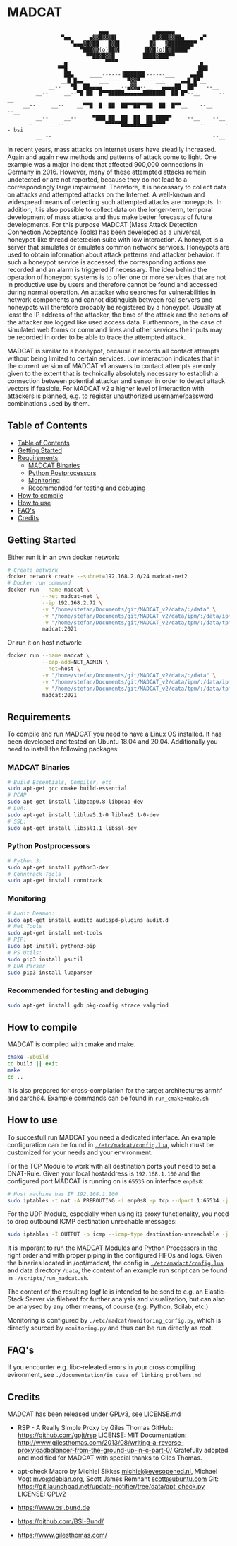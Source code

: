 # MADCAT
```
                             ▄▄▄               ▄▄▄▄▄▄
                 ▀▄▄      ▄▓▓█▓▓▓█▌           ██▓██▓▓██▄     ▄▀
                    ▀▄▄▄▓█▓██   █▓█▌         █▓   ▓████████▀
                       ▀███▓▓(o)██▓▌       ▐█▓█(o)█▓█████▀
                         ▀▀██▓█▓▓█         ████▓███▀▀
                  ▄            ▀▀▀▀                          ▄
                ▀▀█                                         ▐██▌
                  ██▄     ____------▐██████▌------___     ▄▄██
                 __█ █▄▄--   ___------▀▓▓▀-----___   --▄▄█ █▀__
             __--   ▀█  ██▄▄▄▄    __--▄▓▓▄--__   ▄▄▄▄██  ██▀   --__
         __--     __--▀█ ██  █▀▀█████▄▄▄▄▄▄███████  ██ █▀--__      --__
     __--     __--    __▀▀█  █  ██  ██▀▀██▀▀██  ██  █▀▀__    --__      --__
         __--     __--     ▀███ ██  ██  ██  ██ ████▀     --__    --__
      --      __--             ▀▀▀▀▀██▄▄██▄▄██▀▀▀▀           --__    -- bsi
         __ --                                                   --__
```
In recent years, mass attacks on Internet users have steadily increased.
Again and again new methods and patterns of attack come to light.
One example was a major incident that affected 900,000 connections in Germany in 2016.
However, many of these attempted attacks remain undetected or are not reported, because they do not lead to a correspondingly large impairment.
Therefore, it is necessary to collect data on attacks and attempted attacks on the Internet.
A well-known and widespread means of detecting such attempted attacks are honeypots.
In addition, it is also possible to collect data on the longer-term, temporal development of mass attacks and thus make better forecasts of future developments.
For this purpose MADCAT (Mass Attack Detection Connection Acceptance Tools) has been developed as a universal, honeypot-like thread detetecion suite with low interaction.
A honeypot is a server that simulates or emulates common network services.
Honeypots are used to obtain information about attack patterns and attacker behavior.
If such a honeypot service is accessed, the corresponding actions are recorded and an alarm is triggered if necessary.
The idea behind the operation of honeypot systems is to offer one or more services that are not in productive use by users and therefore cannot be found and accessed during normal operation.
An attacker who searches for vulnerabilities in network components and cannot distinguish between real servers and honeypots will therefore probably be registered by a honeypot.
Usually at least the IP address of the attacker, the time of the attack and the actions of the attacker are logged like used access data.
Furthermore, in the case of simulated web forms or command lines and other services the inputs may be recorded in order to be able to trace the attempted attack.

MADCAT is similar to a honeypot, because it records all contact attempts without being limited to certain services.
Low interaction indicates that in the current version of MADCAT v1 answers to contact attempts are only given to the extent that is technically absolutely necessary to establish a connection between potential attacker and sensor in order to detect attack vectors if feasible.
For MADCAT v2 a higher level of interaction with attackers is planned, e.g. to register unauthorized username/password combinations used by them.

## Table of Contents

* [Table of Contents](#table-of-contents)
* [Getting Started](#getting-started)
* [Requirements](#requirements)
  + [MADCAT Binaries](#madcat-binaries)
  + [Python Postprocessors](#python-postprocessors)
  + [Monitoring](#monitoring)
  + [Recommended for testing and debuging](#recommended-for-testing-and-debuging)
* [How to compile](#how-to-compile)
* [How to use](#how-to-use)
* [FAQ's](#faq-s)
* [Credits](#credits)

## Getting Started

Either run it in an own docker network:

```sh
# Create network
docker network create --subnet=192.168.2.0/24 madcat-net2
# Docker run command
docker run --name madcat \
           --net madcat-net \
           --ip 192.168.2.72 \
           -v "/home/stefan/Documents/git/MADCAT_v2/data/:/data" \
           -v "/home/stefan/Documents/git/MADCAT_v2/data/ipm/:/data/ipm" \
           -v "/home/stefan/Documents/git/MADCAT_v2/data/tpm/:/data/tpm" \
           madcat:2021
```

Or run it on host network:

```sh
docker run --name madcat \
           --cap-add=NET_ADMIN \
           --net=host \
           -v "/home/stefan/Documents/git/MADCAT_v2/data/:/data" \
           -v "/home/stefan/Documents/git/MADCAT_v2/data/ipm/:/data/ipm" \
           -v "/home/stefan/Documents/git/MADCAT_v2/data/tpm/:/data/tpm" \
           madcat:2021
```

## Requirements

To compile and run MADCAT you need to have a Linux OS installed. It has been developed and tested on Ubuntu 18.04 and 20.04. Additionally you need to install the following packages:

### MADCAT Binaries

```sh
# Build Essentials, Compiler, etc
sudo apt-get gcc cmake build-essential
# PCAP
sudo apt-get install libpcap0.8 libpcap-dev
# LUA:
sudo apt-get install liblua5.1-0 liblua5.1-0-dev
# SSL:
sudo apt-get install libssl1.1 libssl-dev
```

### Python Postprocessors

```sh
# Python 3:
sudo apt-get install python3-dev
# Conntrack Tools
sudo apt-get install conntrack
```

### Monitoring

```sh
# Audit Deamon:
sudo apt-get install auditd audispd-plugins audit.d
# Net Tools
sudo apt-get install net-tools
# PIP:
sudo apt install python3-pip
# PS Utils:
sudo pip3 install psutil
# LUA Parser
sudo pip3 install luaparser
```

### Recommended for testing and debuging

```sh
sudo apt-get install gdb pkg-config strace valgrind
```

## How to compile

MADCAT is compiled with cmake and make. 

```sh
cmake -Bbuild
cd build || exit
make
cd ..
```

It is also prepared for cross-compilation for the target architectures armhf and aarch64. Example commands can be found in `run_cmake+make.sh`

## How to use

To succesfull run MADCAT you need a dedicated interface. An example configuration can be found in [`./etc/madcat/config.lua`](./etc/madcat/config.lua), which must be customized for your needs and your environment.

For the TCP Module to work with all destination ports yout need to set a DNAT-Rule.
Given your local hostaddress is `192.168.1.100` and
the configured port MADCAT is running on is `65535` on interface `enp0s8`:

```sh
# Host machine has IP 192.168.1.100
sudo iptables -t nat -A PREROUTING -i enp0s8 -p tcp --dport 1:65534 -j DNAT --to 192.168.1.100:65535
```

For the UDP Module, especially when using its proxy functionality, you need to drop outbound ICMP destination unrechable messages:

```sh
sudo iptables -I OUTPUT -p icmp --icmp-type destination-unreachable -j DROP
```

It is imporant to run the MADCAT Modules and Python Processors in the right order and with proper piping in the configured FIFOs and logs.
Given the binaries located in /opt/madcat, the config in [`./etc/madact/config.lua`](./etc/madact/config.lua) and data directory `/data`, the content of an example
run script can be found in `./scripts/run_madcat.sh`.


The content of the resulting logfile is intended to be send to e.g. an Elastic-Stack Server via filebeat for further analysis and visualization,
but can also be analysed by any other means, of course (e.g. Python, Scilab, etc.)

Monitoring is configured by `./etc/madcat/monitoring_config.py`, which is directly sourced by `monitoring.py` and thus can be run directly as root.

## FAQ's

If you encounter e.g. libc-releated errors in your cross compiling evironment, see `./documentation/in_case_of_linking_problems.md`

## Credits

MADCAT has been released under GPLv3, see LICENSE.md

- RSP - A Really Simple Proxy by Giles Thomas
GitHub: https://github.com/gpjt/rsp
LICENSE: MIT
Documentation: http://www.gilesthomas.com/2013/08/writing-a-reverse-proxyloadbalancer-from-the-ground-up-in-c-part-0/
Gratefully adopted and modified for MADCAT with special thanks to Giles Thomas.

- apt-check Macro by Michiel Sikkes <michiel@eyesopened.nl>, Michael Vogt <mvo@debian.org>, Scott James Remnant <scott@ubuntu.com>
Git: https://git.launchpad.net/update-notifier/tree/data/apt_check.py
LICENSE: GPLv2

- https://www.bsi.bund.de

- https://github.com/BSI-Bund/

- https://www.gilesthomas.com/
